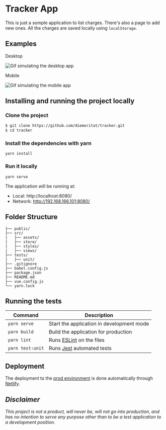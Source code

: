 # Tracker App

This is just a somple application to list charges. There's also a page to add new ones. All the charges are saved locally using `localStorage`.

## Examples


Desktop

![Gif simulating the desktop app](https://image.ibb.co/k028W8/desktop.gif)


Mobile

![Gif simulating the mobile app](https://image.ibb.co/gNbfdo/mobile.gif)

## Installing and running the project locally

### Clone the project

```sh
$ git clone https://github.com/diemoritat/tracker.git
$ cd tracker
```

### Install the dependencies with yarn

```
yarn install
```

### Run it locally

```
yarn serve
```

The application will be running at:
  - Local:   http://localhost:8080/
  - Network: http://192.168.166.101:8080/


## Folder Structure

	├── public/	
	├── src/
	|   ├── assets/
	|   ├── store/
	|   ├── styles/	
	|   ├── views/
	├── tests/	
	|   ├── unit/
	├── .gitignore
	├── babel.config.js
	├── package.json
	├── README.md
	├── vue.config.js
	└── yarn.lock

## Running the tests

| Command | Description |
| - | - |
| `yarn serve` | Start the application in development mode |
| `yarn build` | Build the application for production |
| `yarn lint` | Runs [ESLint](https://eslint.org/) on the files |
| `yarn test:unit` | Runs [Jest](https://facebook.github.io/jest/) automated tests |


## Deployment

The deployment to the [prod environment](https://tracker-app.netlify.com/) is done automatically through [Netlify](netlify.com).

## *Disclaimer*

*This project is not a product, will never be, will not go into production, and has no intention to serve any purpose other than to be a test application to a development position.*
